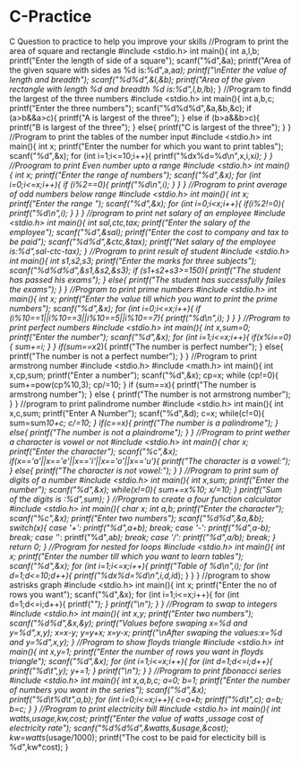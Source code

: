 # C-Practice
C Question to practice to help you improve your skills 
//Program to print the area of square and rectangle
#include <stdio.h>
int main(){
    int a,l,b;
    printf("Enter the length of side of a square");
    scanf("%d",&a);
    printf("Area of the given square with sides as %d is:%d",a,a*a);
    printf("\nEnter the value of length and breadth");
    scanf("%d%d",&l,&b);
    printf("Area of the given rectangle with length %d and breadth %d is:%d",l,b,l*b);
}
//Program to findd the largest of the three numbers
#include <stdio.h>
int main(){
    int a,b,c;
    printf("Enter the three numbers");
    scanf("%d%d%d",&a,&b,&c);
    if (a>b&&a>c){
        printf("A is largest of the three");
    }
    else if (b>a&&b>c){
        printf("B is largest of the three");
    }
    else{
        printf("C is largest of the three");
    }
}
//Program to print the tables of the number input
#include <stdio.h>
int main(){
    int x;
    printf("Enter the number for which you want to print tables");
    scanf("%d",&x);
    for (int i=1;i<=10;i++){
        printf("%dx%d=%d\n",x,i,x*i);
    }
}
//Proogram to print Even number upto a range
#include <stdio.h>
int main(){
    int x;
    printf("Enter the range of numbers");
    scanf("%d",&x);
    for (int i=0;i<=x;i++){
        if (i%2==0){
            printf("%d\n",i);
        }
    }
}
//Program to print average of odd numbers below range 
#include <stdio.h>
int main(){
    int x;
    printf("Enter the range ");
    scanf("%d",&x);
    for (int i=0;i<x;i++){
        if(i%2!=0){
            printf("%d\n",i);
        }
    }
}
//program to print net salary of an employee
#include <stdio.h>
int main(){
    int sal,ctc,tax;
    printf("Enter the salary of the employee");
    scanf("%d",&sal);
    printf("Enter the cost to company and tax to be paid");
    scanf("%d%d",&ctc,&tax);
    printf("Net salary of the employee is:%d",sal-ctc-tax);
}
//Program to print result of student
#include <stdio.h>
int main(){
    int s1,s2,s3;
    printf("Enter the marks for three subjects");
    scanf("%d%d%d",&s1,&s2,&s3);
    if (s1+s2+s3>=150){
        printf("The student has passed his exams");
    }
    else{
        printf("The student has successfully failes the exams");
    }
}
//Program to print prime numbers
#include <stdio.h>
int main(){
    int x;
    printf("Enter the value till which you want to print the prime numbers");
    scanf("%d",&x);
    for (int i=0;i<=x;i++){
        if (i%10==1||i%10==3||i%10==5||i%10==7){
            printf("%d\n",i);
        }
    }
}
//Program to print perfect numbers
#include <stdio.h>
int main(){
    int x,sum=0;
    printf("Enter the number");
    scanf("%d",&x);
    for (int i=1;i<=x;i++){
        if(x%i==0){
        sum+=i;
        }
    }
    if(sum==x*2){
        printf("The number is perfect number");
    }
    else{
        printf("The number is not a perfect number");
    }
}
//Program to print armstrong number
#include <stdio.h>
#include <math.h>
int main(){
    int x,cp,sum;
    printf("Enter a number");
    scanf("%d",&x);
    cp=x;
    while (cp!=0){
        sum+=pow(cp%10,3);
        cp/=10;
    }
    if (sum==x){
        printf("The number is armstrong number");
    }
    else {
        printf("The number is not armstrong number");
    }
}
//program to print palindrome number
#include <stdio.h>
int main(){
    int x,c,sum;
    printf("Enter A Number");
    scanf("%d",&d);
    c=x;
    while(c!=0){
        sum=sum*10+c;
        c/=10;
    }
    if(c==x){
        printf("The number is a palindrome");
    }
    else{
        printf("The number is not a plaindrome");
    }
}
//Program to print wether a character is vowel or not 
#include <stdio.h>
int main(){
    char x;
    printf("Enter the character");
    scanf("%c",&x);
    if(x=='a'||x=='e'||x=='i'||x=='o'||x=='u'){
        printf("The character is a vowel:");
    }
    else{
        printf("The character is not vowel:");
    }
}
//Program to print sum of digits of a number
#include <stdio.h>
int main(){
    int x,sum;
    printf("Enter the number");
    scanf("%d",&x);
    while(x!=0){
        sum+=x%10;
        x/=10;
    }
    printf("Sum of the digits is :%d",sum);
}
//Program to create a four function calculator
#include <stdio.h>
int main(){
    char x;
    int a,b;
    printf("Enter the character");
    scanf("%c",&x);
    printf("Enter two numbers");
    scanf("%d%d",&a,&b);
    switch(x){
        case '+':
        printf("%d",a+b);
        break;
        case '-':
        printf("%d",a-b);
        break;
        case '*':
        printf("%d",a*b);
        break;
        case '/':
        printf("%d",a/b);
        break;
    }
    return 0;
}
//Program for nested for loops 
#include <stdio.h>
int main(){
    int x;
    printf("Enter the number till which you want to learn tables");
    scanf("%d",&x);
    for (int i=1;i<=x;i++){
        printf("Table of %d\n",i);
        for (int d=1;d<=10;d++){
            printf("%dx%d=%d\n",i,d,i*d);
        }
    }
}
//program to show astrisks graph
#include <stdio.h>
int main(){
    int x;
    printf("Enter the no of rows you want");
    scanf("%d",&x);
    for (int i=1;i<=x;i++){
        for (int d=1;d<=i;d++){
            printf("*");
        }
        printf("\n");
    }
}
//Program to swap to integers
#include <stdio.h>
int main(){
    int x,y;
    printf("Enter two numbers");
    scanf("%d%d",&x,&y);
    printf("Values before swaping x=%d and y=%d",x,y);
    x=x-y;
    y=y+x;
    x=y-x;
    printf("\nAfter swaping the values:x=%d and y=%d",x,y);
}
//Program to show floyds triangle
#include <stdio.h>
int main(){
    int x,y=1;
    printf("Enter the number of rows you want in floyds triangle");
    scanf("%d",&x);
    for (int i=1;i<=x;i++){
        for (int d=1;d<=i;d++){
            printf("%d\t",y);
            y+=1;
        }
        printf("\n");
    }
}
//Program to print fibonacci series
#include <stdio.h>
int main(){
    int x,a,b,c;
    a=0;
    b=1;
    printf("Enter the number of numbers you want in the series");
    scanf("%d",&x);
    printf("%d\t%d\t",a,b);
    for (int i=0;i<=x;i++){
        c=a+b;
        printf("%d\t",c);
        a=b;
        b=c;
    }
}
//Program to print electricity bill
#include <stdio.h>
int main(){
    int watts,usage,kw,cost;
    printf("Enter the value of watts ,ussage cost of electricity rate");
    scanf("%d%d%d",&watts,&usage,&cost);
    kw=watts*(usage/1000);
    printf("The cost to be paid for electicity bill is %d",kw*cost);
}

